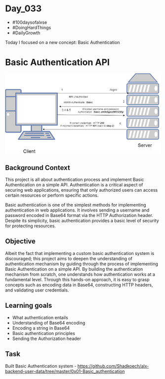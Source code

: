 # Day_033

- #100daysofalxse 
- #DoingHardThings
- #DailyGrowth

Today I focused on a new concept: Basic Authentication



# Basic Authentication API

![Basic Access Auth](image.png)

## Background Context
This project is all about authentication process and implement Basic Authentication on a simple API. Authentication is a critical aspect of securing web applications, ensuring that only authorized users can access certain resources or perform specific actions. 

Basic authentication is one of the simplest methods for implementing authentication in web applications. It involves sending a username and password encoded in Base64 format via the HTTP Authorization header. Despite its simplicity, basic authentication provides a basic level of security for protecting resources.

## Objective
Albeit the fact that implementing a custom basic authentication system is discouraged; this project aims to deepen the understanding of authentication mechanism by guiding through the process of implementing Basic Authentication on a simple API. 
By building the authentication mechanism from scratch, one understands how authentication works at a fundamental level. Through this hands-on approach, it is easy to grasp concepts such as encoding data in Base64, constructing HTTP headers, and validating user credentials.

## Learning goals
- What authentication entails
- Understanding of Base64 encoding
- Encoding a string in Base64
- Basic authentication principles
- Sending the Authorization header


## Task
Built Basic Authentication system
    - https://github.com/Shadkoech/alx-backend-user-data/tree/master/0x01-Basic_authentication